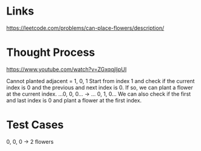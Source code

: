 # Links
https://leetcode.com/problems/can-place-flowers/description/


# Thought Process
https://www.youtube.com/watch?v=ZGxqqjljpUI

Cannot planted adjacent = 1, 0, 1 
Start from index 1 and check if the current index is 0 and the previous and next index is 0. If so, we can plant a flower at the current index. ...0, 0, 0... -> ... 0, 1, 0...
We can also check if the first and last index is 0 and plant a flower at the first index.


# Test Cases
0, 0, 0 -> 2 flowers

